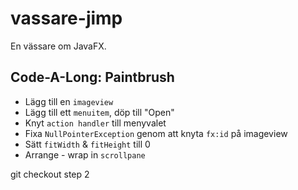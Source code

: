 # vassare-jimp

En vässare om JavaFX.

## Code-A-Long: Paintbrush

* Lägg till en `imageview`
* Lägg till ett `menuitem`, döp till "Open"
* Knyt `action handler` till menyvalet
* Fixa `NullPointerException` genom att knyta `fx:id` på imageview
* Sätt `fitWidth` & `fitHeight` till 0
* Arrange - wrap in `scrollpane`

git checkout step 2
